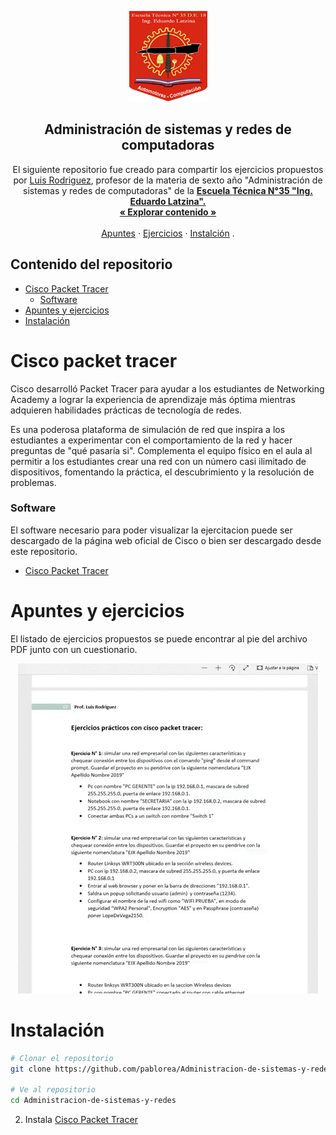 <p align="center">
  <a target="_blank" href="http://www.tecnica35.com.ar">
    <img src="Images/escudo.png" alt="Logo" width="125" height="145">
  </a>

  <h2 align="center">Administración de sistemas y redes de computadoras</h2>

  <p align="center">
      El siguiente repositorio fue creado para compartir los ejercicios propuestos por <a href="https://github.com/Luis3518">Luis Rodriguez</a>, profesor de la materia de sexto año "Administración de sistemas y redes de computadoras" de la 
  <a href="https://github.com/othneildrew/Best-README-Template"><strong> Escuela Técnica N°35 "Ing. Eduardo Latzina".</strong></a>
    <br />
    <a href="https://github.com/pablorea/Administracion-de-sistemas-y-redes"><strong>« Explorar contenido »
    </strong></a>
    <br />
    <br />
    <a href="#">Apuntes</a>
    ·
    <a href="#">Ejercicios</a>
    ·
    <a href="#">Instalción</a>
    .
  </p>
</p>

## Contenido del repositorio

* [Cisco Packet Tracer](#Cisco-packet-tracer)
  * [Software](#Software)
* [Apuntes y ejercicios ](#Apuntes-y-ejercicios)
* [Instalación](#Instalación)


# Cisco packet tracer
<p>Cisco desarrolló Packet Tracer para ayudar a los estudiantes de Networking Academy a lograr la experiencia de aprendizaje más óptima mientras adquieren habilidades prácticas de tecnología de redes.

Es una poderosa plataforma de simulación de red que inspira a los estudiantes a experimentar con el comportamiento de la red y hacer preguntas de "qué pasaría si". Complementa el equipo físico en el aula al permitir a los estudiantes crear una red con un número casi ilimitado de dispositivos, fomentando la práctica, el descubrimiento y la resolución de problemas.</p>

### Software
El software necesario para poder visualizar la ejercitacion puede ser descargado de la página web oficial de Cisco o bien ser descargado desde este repositorio.

* [Cisco Packet Tracer](https://www.netacad.com/courses/packet-tracer) 


# Apuntes y ejercicios

<p>El listado de ejercicios propuestos se puede encontrar al pie del archivo PDF junto con un cuestionario.</p>
<p align="center">
<img src='Images/pdf_ejercicios.gif'>
</p>

# Instalación

```bash
# Clonar el repositorio 
git clone https://github.com/pablorea/Administracion-de-sistemas-y-redes.git

# Ve al repositorio
cd Administracion-de-sistemas-y-redes
```
2. Instala [Cisco Packet Tracer](https://www.netacad.com/courses/packet-tracer)



